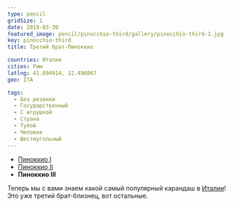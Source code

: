 ```yaml
---
type: pencil
gridSize: 1
date: 2019-03-30
featured_image: pencil/pinocchio-third/gallery/pinocchio-third-1.jpg
key: pinocchio-third
title: Третий брат-Пиноккио

countries: Италия
cities: Рим
latlng: 41.894914, 12.496867
geo: ITA

tags:
  - Без резинки
  - Государственный
  - С игрушкой
  - Страна
  - Тупой
  - Человек
  - Шестиугольный
---
```


- [Пиноккио I](?display=roma)
- [Пиноккио II](?display=pinocchio-second)
- **Пиноккио III**

Теперь мы с вами знаем какой самый популярный карандаш в [Италии](?country=ITA)! Это уже третий брат-близнец, вот остальные.
